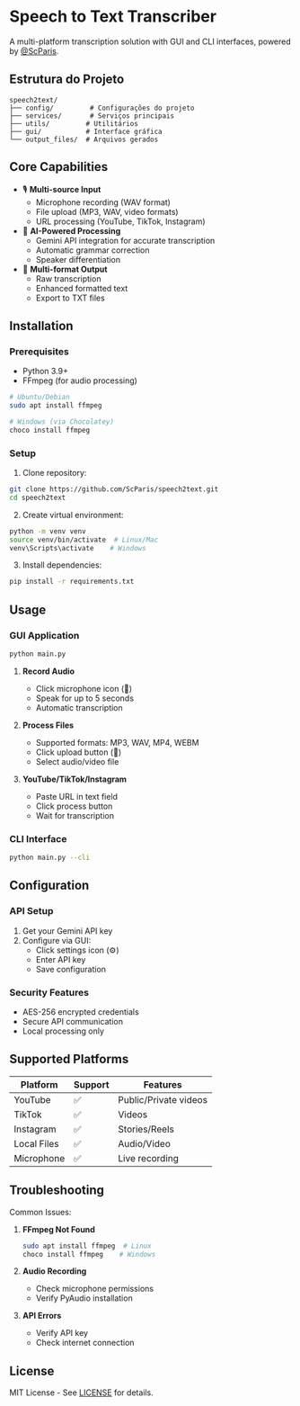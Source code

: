 # Speech to Text Transcriber

A multi-platform transcription solution with GUI and CLI interfaces, powered by [@ScParis](https://github.com/ScParis).

## Estrutura do Projeto
```
speech2text/
├── config/         # Configurações do projeto
├── services/       # Serviços principais
├── utils/         # Utilitários
├── gui/           # Interface gráfica
└── output_files/  # Arquivos gerados
```

## Core Capabilities
- 🎙️ **Multi-source Input**
  - Microphone recording (WAV format)
  - File upload (MP3, WAV, video formats)
  - URL processing (YouTube, TikTok, Instagram)
- 🤖 **AI-Powered Processing**
  - Gemini API integration for accurate transcription
  - Automatic grammar correction
  - Speaker differentiation
- 📂 **Multi-format Output**
  - Raw transcription
  - Enhanced formatted text
  - Export to TXT files

## Installation

### Prerequisites
- Python 3.9+
- FFmpeg (for audio processing)
```bash
# Ubuntu/Debian
sudo apt install ffmpeg

# Windows (via Chocolatey)
choco install ffmpeg
```

### Setup
1. Clone repository:
```bash
git clone https://github.com/ScParis/speech2text.git
cd speech2text
```

2. Create virtual environment:
```bash
python -m venv venv
source venv/bin/activate  # Linux/Mac
venv\Scripts\activate    # Windows
```

3. Install dependencies:
```bash
pip install -r requirements.txt
```

## Usage

### GUI Application
```bash
python main.py
```

1. **Record Audio**  
   - Click microphone icon (🎤)
   - Speak for up to 5 seconds
   - Automatic transcription

2. **Process Files**  
   - Supported formats: MP3, WAV, MP4, WEBM
   - Click upload button (📁)
   - Select audio/video file

3. **YouTube/TikTok/Instagram**  
   - Paste URL in text field
   - Click process button
   - Wait for transcription

### CLI Interface
```bash
python main.py --cli
```

## Configuration

### API Setup
1. Get your Gemini API key
2. Configure via GUI:
   - Click settings icon (⚙️)
   - Enter API key
   - Save configuration

### Security Features
- AES-256 encrypted credentials
- Secure API communication
- Local processing only

## Supported Platforms

| Platform       | Support | Features |
|----------------|---------|----------|
| YouTube        | ✅      | Public/Private videos |
| TikTok         | ✅      | Videos |
| Instagram      | ✅      | Stories/Reels |
| Local Files    | ✅      | Audio/Video |
| Microphone     | ✅      | Live recording |

## Troubleshooting

Common Issues:
1. **FFmpeg Not Found**  
   ```bash
   sudo apt install ffmpeg  # Linux
   choco install ffmpeg    # Windows
   ```

2. **Audio Recording**  
   - Check microphone permissions
   - Verify PyAudio installation

3. **API Errors**  
   - Verify API key
   - Check internet connection

## License

MIT License - See [LICENSE](LICENSE) for details.